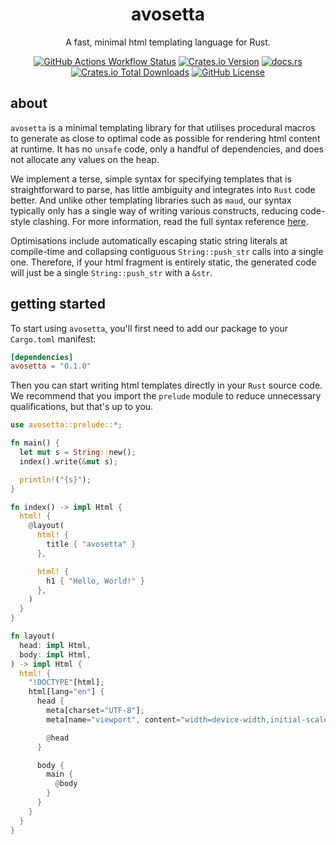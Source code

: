 <div align="center">

# avosetta

A fast, minimal html templating language for Rust.

[![GitHub Actions Workflow Status](https://img.shields.io/github/actions/workflow/status/callum-hopkins-dev/avosetta/build.yaml?branch=main&event=push&style=for-the-badge)](https://github.com/callum-hopkins-dev/avosetta/actions/workflows/build.yaml)
[![Crates.io Version](https://img.shields.io/crates/v/avosetta?style=for-the-badge)](https://crates.io/crates/avosetta)
[![docs.rs](https://img.shields.io/docsrs/avosetta?style=for-the-badge)](https://docs.rs/avosetta/0.1.0/avosetta)
[![Crates.io Total Downloads](https://img.shields.io/crates/d/avosetta?style=for-the-badge)](https://crates.io/crates/avosetta)
[![GitHub License](https://img.shields.io/github/license/callum-hopkins-dev/avosetta?style=for-the-badge)](https://github.com/callum-hopkins-dev/avosetta/blob/main/LICENSE)

</div>

## about

`avosetta` is a minimal templating library for that utilises procedural
macros to generate as close to optimal code as possible for rendering html
content at runtime. It has no `unsafe` code, only a handful of dependencies, and
does not allocate any values on the heap.

We implement a terse, simple syntax for specifying templates that is
straightforward to parse, has little ambiguity and integrates into `Rust`
code better. And unlike other templating libraries such as `maud`, our syntax
typically only has a single way of writing various constructs, reducing
code-style clashing. For more information, read the full syntax reference
[here](https://docs.rs/avosetta/0.1.0/avosetta/#reference).

Optimisations include automatically escaping static string literals at
compile-time and collapsing contiguous `String::push_str` calls into a single one.
Therefore, if your html fragment is entirely static, the generated code will
just be a single `String::push_str` with a `&str`.

## getting started

To start using `avosetta`, you'll first need to add our package to your
`Cargo.toml` manifest:

```toml
[dependencies]
avosetta = "0.1.0"
```

Then you can start writing html templates directly in your `Rust` source
code. We recommend that you import the `prelude` module to reduce unnecessary
qualifications, but that's up to you.

```rust
use avosetta::prelude::*;

fn main() {
  let mut s = String::new();
  index().write(&mut s);

  println!("{s}");
}

fn index() -> impl Html {
  html! {
    @layout(
      html! {
        title { "avosetta" }
      },

      html! {
        h1 { "Hello, World!" }
      },
    )
  }
}

fn layout(
  head: impl Html,
  body: impl Html,
) -> impl Html {
  html! {
    "!DOCTYPE"[html];
    html[lang="en"] {
      head {
        meta[charset="UTF-8"];
        meta[name="viewport", content="width=device-width,initial-scale=1"];

        @head
      }

      body {
        main {
          @body
        }
      }
    }
  }
}
```
